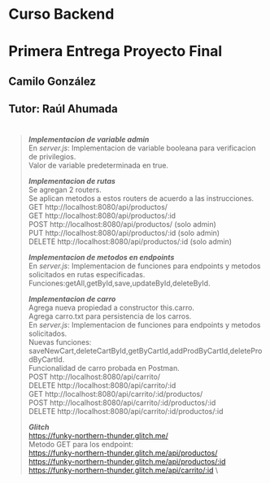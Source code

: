 # **Curso Backend**
# Primera Entrega Proyecto Final
## Camilo González
## Tutor: Raúl Ahumada
#

>***Implementacion de variable admin***\
>En *server.js*: Implementacion de variable booleana para verificacion de privilegios.\
>Valor de variable predeterminada en true.
>
>***Implementacion de rutas***\
>Se agregan 2 routers.\
>Se aplican metodos a estos routers de acuerdo a las instrucciones.\
GET http://localhost:8080/api/productos/\
GET http://localhost:8080/api/productos/:id\
POST http://localhost:8080/api/productos/ (solo admin)\
PUT http://localhost:8080/api/productos/:id (solo admin)\
DELETE http://localhost:8080/api/productos/:id (solo admin)
>
>***Implementacion de metodos en endpoints***\
>En *server.js*: Implementacion de funciones para endpoints y metodos solicitados en rutas especificadas.\
>Funciones:getAll,getById,save,updateById,deleteById.
>
>***Implementacion de carro***\
>Agrega nueva propiedad a constructor this.carro.\
>Agrega carro.txt para persistencia de los carros.\
>En *server.js*: Implementacion de funciones para endpoints y metodos solicitados.\
>Nuevas funciones: saveNewCart,deleteCartById,getByCartId,addProdByCartId,deleteProdByCartId.\
>Funcionalidad de carro probada en Postman.\
>POST http://localhost:8080/api/carrito/ \
>DELETE http://localhost:8080/api/carrito/:id \
>GET http://localhost:8080/api/carrito/:id/productos/ \
>POST http://localhost:8080/api/carrito/:id/productos/:id \
>DELETE http://localhost:8080/api/carrito/:id/productos/:id
>
> **_Glitch_**\
> https://funky-northern-thunder.glitch.me/ \
> Metodo GET para los endpoint:\
>https://funky-northern-thunder.glitch.me/api/productos/ \
>https://funky-northern-thunder.glitch.me/api/productos/:id \
>https://funky-northern-thunder.glitch.me/api/carrito/:id \
#